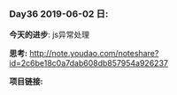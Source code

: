 
### Day36 2019-06-02 日: 
**今天的进步**: js异常处理

**思考:** http://note.youdao.com/noteshare?id=2c6be18c0a7dab608db857954a926237
        
**项目链接:**

